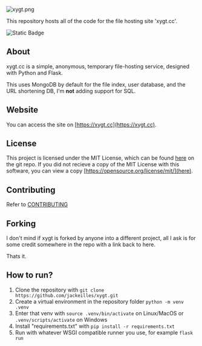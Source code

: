 ![xygt.png](xygt.png)

This repository hosts all of the code for the file hosting site 'xygt.cc'.

![Static Badge](https://img.shields.io/badge/xygt.cc-view%20site-black?link=https%3A%2F%2Fxygt.cc)

## About
xygt.cc is a simple, anonymous, temporary file-hosting service, designed with Python and Flask.

This uses MongoDB by default for the file index, user database, and the URL shortening DB, I'm **not** adding support for SQL.

## Website
You can access the site on [https://xygt.cc](https://xygt.cc).

## License
This project is licensed under the MIT License, which can be found [here](LICENSE) on the git repo.
If you did not recieve a copy of the MIT License with this software, you can view a copy [https://opensource.org/license/mit/](here).

## Contributing
Refer to [CONTRIBUTING](CONTRIBUTING)

## Forking
I don't mind if xygt is forked by anyone into a different project, all I ask is for some credit somewhere in the repo with a link back to here.

Thats it.

## How to run?
1. Clone the repository with `git clone https://github.com/jackeilles/xygt.git`
2. Create a virtual environment in the repository folder `python -m venv .venv`
3. Enter that venv with `source .venv/bin/activate` on Linux/MacOS or `.venv/scripts/activate` on Windows
4. Install "requirements.txt" with `pip install -r requirements.txt`
5. Run with whatever WSGI compatible runner you use, for example `flask run`